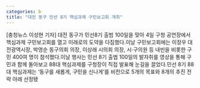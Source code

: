 ```yaml
---
categories: b
title: "대전 동구 민선 8기 핵심과제 구민보고회 개최"
---
```

[충청뉴스 이성현 기자] 대전 동구가 민선8기 출범 100일을 맞아 4일 구청 공연장에서 핵심과제 구민보고회를 열고 미래로의 도약을 다짐했다.이날 구민보고회에는 이장우 대전광역시장, 박영순 동구의회 의장, 이상래 시의회 의장, 시·구의원 등 내빈을 비롯한 구민 400여 명이 참석했다.이날 행사는 민선 8기 출범 100일의 발자취를 영상을 통해 구민과 함께 돌아보고 88대 핵심과제를 구청장이 직접 발표해 눈길을 끌었다.민선 8기 88대 핵심과제는 ‘동구를 새롭게, 구민을 신나게’를 비전으로 5개의 목표와 8개의 추진 전략 아래 선정됐